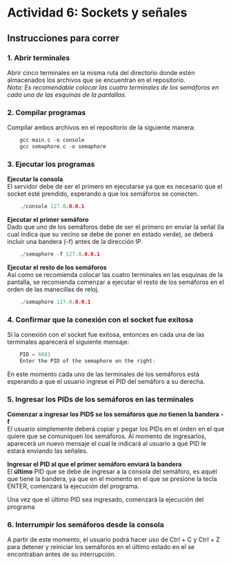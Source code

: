 # Actividad 6: Sockets y señales
## Instrucciones para correr
### 1. Abrir terminales
Abrir cinco terminales en la misma ruta del directorio donde estén almacenados los archivos que se encuentran en el repositorio.<br>
_Nota: Es recomendable colocar las cuatro terminales de los semáforos en cada una de las esquinas de la pantallas._
### 2. Compilar programas
Compilar ambos archivos en el repositorio de la siguiente manera:
```c 
    gcc main.c -o console
    gcc semaphore.c -o semaphore
```
### 3. Ejecutar los programas
<strong>Ejecutar la consola</strong><br>
El servidor debe de ser el primero en ejecutarse ya que es necesario que el socket esté prendido, esperando a que los semáforos se conecten.
```c 
    ./console 127.0.0.0.1
```
<strong>Ejecutar el primer semáforo</strong> <br>
Dado que uno de los semáforos debe de ser el primero en enviar la señal (la cual indica que su vecino se debe de poner en estado verde), se deberá incluir una bandera (-f) antes de la dirección IP.
```c 
    ./semaphore -f 127.0.0.0.1
```
<strong>Ejecutar el resto de los semáforos</strong><br>
Así como se recomienda colocar las cuatro terminales en las esquinas de la pantalla, se recomienda comenzar a ejecutar el resto de los semáforos en el orden de las manecillas de reloj.
```c 
    ./semaphore 127.0.0.0.1
```

### 4. Confirmar que la conexión con el socket fue exitosa
Si la conexión con el socket fue exitosa, entonces en cada una de las terminales aparecerá el siguiente mensaje: 
```c 
    PID = 6083
    Enter the PID of the semaphore on the right: 
```
En este momento cada uno de las terminales  de los semáforos está esperando a que el usuario ingrese el PID del semáforo a su derecha.

### 5. Ingresar los PIDs de los semáforos en las terminales
<strong>Comenzar a ingresar los PIDS se los semáforos que _no_ tienen la bandera -f</strong><br>
El usuario simplemente deberá copiar y pegar los PIDs en el orden en el que quiere que se comuniquen los semáforos. Al momento de ingresarlos, aparecerá un nuevo mensaje el cual le indicará al usuario a qué PID le estará enviando las señales.

<strong>Ingresar el PID al que el primer semáforo enviará la bandera</strong><br>
El <strong>último</strong> PID que se debe de ingresar a la consola del semáforo, es aquél que tiene la bandera, ya que en el momento en el que se presione la tecla ENTER, comenzará la ejecución del programa.

Una vez que el último PID sea ingresado, comenzará la ejecución del programa

### 6. Interrumpir los semáforos desde la consola
A partir de este momento, el usuario podrá hacer uso de Ctrl + C y Ctrl + Z para detener y reiniciar los semáforos en el último estado en el se encontraban antes de su interrupción.